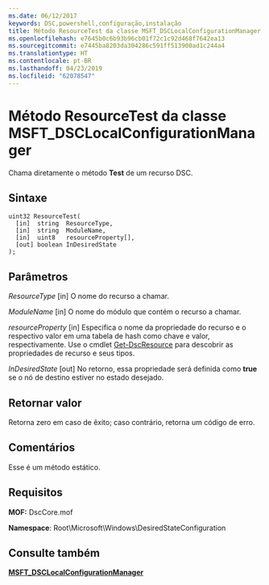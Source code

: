 ```yaml
---
ms.date: 06/12/2017
keywords: DSC,powershell,configuração,instalação
title: Método ResourceTest da classe MSFT_DSCLocalConfigurationManager
ms.openlocfilehash: e7645b0c6b93b96cb01f72c1c92d468f7642ea13
ms.sourcegitcommit: e7445ba8203da304286c591ff513900ad1c244a4
ms.translationtype: HT
ms.contentlocale: pt-BR
ms.lasthandoff: 04/23/2019
ms.locfileid: "62078547"
---
```

# <a name="resourcetest-method-of-the-msftdsclocalconfigurationmanager-class"></a>Método ResourceTest da classe MSFT_DSCLocalConfigurationManager

Chama diretamente o método **Test** de um recurso DSC.

## <a name="syntax"></a>Sintaxe

```mof
uint32 ResourceTest(
  [in]  string  ResourceType,
  [in]  string  ModuleName,
  [in]  uint8   resourceProperty[],
  [out] boolean InDesiredState
);
```

## <a name="parameters"></a>Parâmetros

*ResourceType* \[in\] O nome do recurso a chamar.

*ModuleName* \[in\] O nome do módulo que contém o recurso a chamar.

*resourceProperty* \[in\] Especifica o nome da propriedade do recurso e o respectivo valor em uma tabela de hash como chave e valor, respectivamente. Use o cmdlet [Get-DscResource](/powershell/module/PSDesiredStateConfiguration/Get-DscResource) para descobrir as propriedades de recurso e seus tipos.

*InDesiredState* \[out\] No retorno, essa propriedade será definida como **true** se o nó de destino estiver no estado desejado.

## <a name="return-value"></a>Retornar valor

Retorna zero em caso de êxito; caso contrário, retorna um código de erro.

## <a name="remarks"></a>Comentários

Esse é um método estático.

## <a name="requirements"></a>Requisitos

**MOF:** DscCore.mof

**Namespace**: Root\Microsoft\Windows\DesiredStateConfiguration

## <a name="see-also"></a>Consulte também

[**MSFT_DSCLocalConfigurationManager**](msft-dsclocalconfigurationmanager.md)